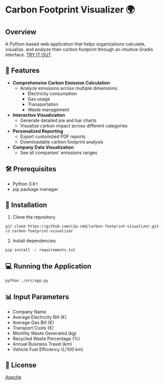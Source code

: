 # Carbon Footprint Visualizer 🌍

## Overview

A Python-based web application that helps organizations calculate, visualize, and analyze their carbon footprint through an intuitive Gradio interface. [TRY IT OUT](https://c2p-cmd-carbonfootprintvisualizer.hf.space)

## 🚀 Features

- **Comprehensive Carbon Emission Calculation**
  - Analyze emissions across multiple dimensions:
    - Electricity consumption
    - Gas usage
    - Transportation
    - Waste management
- **Interactive Visualization**
  - Generate detailed pie and bar charts
  - Visualize carbon impact across different categories
- **Personalized Reporting**
  - Export customized PDF reports
  - Downloadable carbon footprint analysis
- **Company Data Visualization**
  - See all companies' emissions ranges

## 🛠 Prerequisites

- Python 3.8+
- pip package manager

## 🔧 Installation

1. Clone the repository

```bash
git clone https://github.com/c2p-cmd/carbon-footprint-visualizer.git
cd carbon-footprint-visualizer
```

2. Install dependencies

```bash
pip install -r requirements.txt
```

## 💻 Running the Application

```bash
python ./src/app.py
```

## 📊 Input Parameters

- Company Name
- Average Electricity Bill (€)
- Average Gas Bill (€)
- Transport Costs (€)
- Monthly Waste Generated (kg)
- Recycled Waste Percentage (%)
- Annual Business Travel (km)
- Vehicle Fuel Efficiency (L/100 km)

## 📄 License

[Apache](./LICENSE)

